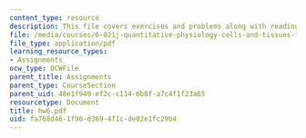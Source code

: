 ```yaml
---
content_type: resource
description: This file covers exercises and problems along with reading and announcements.
file: /media/courses/6-021j-quantitative-physiology-cells-and-tissues-fall-2004/fa768d461f96d3694f1cde02e1fc29b4_hw6.pdf
file_type: application/pdf
learning_resource_types:
- Assignments
ocw_type: OCWFile
parent_title: Assignments
parent_type: CourseSection
parent_uid: 48e1f949-ef2c-c114-6b8f-a7c4f1f23a65
resourcetype: Document
title: hw6.pdf
uid: fa768d46-1f96-d369-4f1c-de02e1fc29b4
---
```

